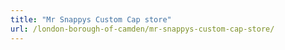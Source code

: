 ```yaml
---
title: "Mr Snappys Custom Cap store"
url: /london-borough-of-camden/mr-snappys-custom-cap-store/
---
```

